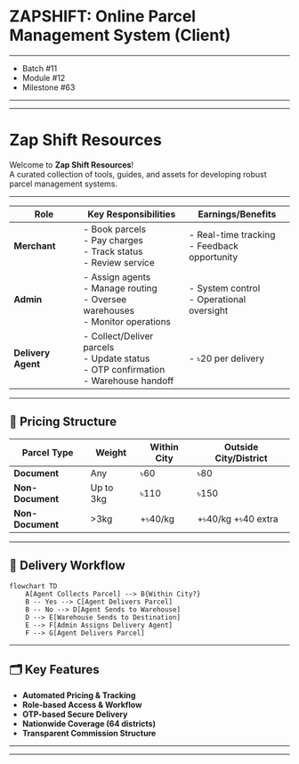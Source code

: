 # ZAPSHIFT: Online Parcel Management System (Client)
---
- Batch #11
- Module #12
- Milestone #63
---
---

# Zap Shift Resources

Welcome to **Zap Shift Resources**!  
A curated collection of tools, guides, and assets for developing robust parcel management systems.

---

| Role               | Key Responsibilities                                                                      | Earnings/Benefits                              |
| ------------------ | ----------------------------------------------------------------------------------------- | ---------------------------------------------- |
| **Merchant**       | - Book parcels<br>- Pay charges<br>- Track status<br>- Review service                     | - Real-time tracking<br>- Feedback opportunity |
| **Admin**          | - Assign agents<br>- Manage routing<br>- Oversee warehouses<br>- Monitor operations       | - System control<br>- Operational oversight    |
| **Delivery Agent** | - Collect/Deliver parcels<br>- Update status<br>- OTP confirmation<br>- Warehouse handoff | - ৳20 per delivery                             |

---

## 🛒 Pricing Structure

| Parcel Type      | Weight    | Within City | Outside City/District |
| ---------------- | --------- | ----------- | --------------------- |
| **Document**     | Any       | ৳60         | ৳80                   |
| **Non-Document** | Up to 3kg | ৳110        | ৳150                  |
| **Non-Document** | >3kg      | +৳40/kg     | +৳40/kg +৳40 extra    |

---

## 🚚 Delivery Workflow

```mermaid
flowchart TD
    A[Agent Collects Parcel] --> B{Within City?}
    B -- Yes --> C[Agent Delivers Parcel]
    B -- No --> D[Agent Sends to Warehouse]
    D --> E[Warehouse Sends to Destination]
    E --> F[Admin Assigns Delivery Agent]
    F --> G[Agent Delivers Parcel]
```

---

## 🗂️ Key Features

- **Automated Pricing & Tracking**
- **Role-based Access & Workflow**
- **OTP-based Secure Delivery**
- **Nationwide Coverage (64 districts)**
- **Transparent Commission Structure**

---

---